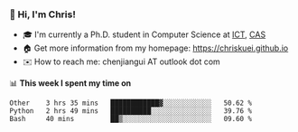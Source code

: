 ### 👋 Hi, I'm Chris!

<!--
**Chriskuei/Chriskuei** is a ✨ _special_ ✨ repository because its `README.md` (this file) appears on your GitHub profile.

Here are some ideas to get you started:

- 🔭 I’m currently working on ...
- 🌱 I’m currently learning ...
- 👯 I’m looking to collaborate on ...
- 🤔 I’m looking for help with ...
- 💬 Ask me about ...
- 📫 How to reach me: ...
- 😄 Pronouns: ...
- ⚡ Fun fact: ...
-->

- 🎓 I'm currently a Ph.D. student in Computer Science at [ICT](http://www.ict.ac.cn), [CAS](https://www.ucas.ac.cn)
- 🏠 Get more information from my homepage: https://chriskuei.github.io
- ✉️ How to reach me: chenjiangui AT outlook dot com

📊 **This week I spent my time on**

<!--START_SECTION:waka-->
```text
Other    3 hrs 35 mins   ████████████▓░░░░░░░░░░░░   50.62 % 
Python   2 hrs 49 mins   ██████████░░░░░░░░░░░░░░░   39.76 % 
Bash     40 mins         ██▒░░░░░░░░░░░░░░░░░░░░░░   09.60 % 
```
<!--END_SECTION:waka-->
